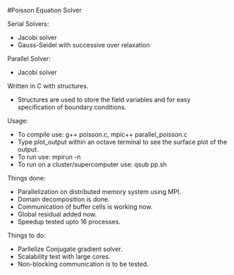 #Poisson Equation Solver

Serial Solvers:
* Jacobi solver 
* Gauss-Seidel with successive over relaxation

Parallel Solver:
* Jacobi solver


Written in C with structures.

* Structures are used to store the field variables and for easy specification of boundary conditions.


Usage:
* To compile use: g++ poisson.c, mpic++ parallel_poisson.c
* Type plot_output within an octave terminal to see the surface plot of the output.
* To run use: mpirun -n 
* To run on a cluster/supercomputer use: qsub pp.sh

Things done:
* Parallelization on distributed memory system using MPI.
* Domain decomposition is done.
* Communication of buffer cells is working now.
* Global residual added now.
* Speedup tested upto 16 processes.

Things to do:
* Parllelize Conjugate gradient solver.
* Scalability test with large cores.
* Non-blocking communication is to be tested.

